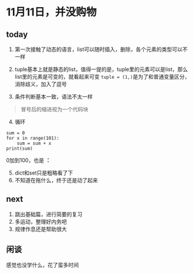 # 11月11日，并没购物

## today

1. 第一次接触了动态的语言，list可以随时插入，删除，各个元素的类型可以不一样
2. tuple基本上就是静态的list，值得一提的是，tuple里的元素可以是list，那么list里的元素是可变的，就看起来可变
    `tuple = (1,)`是为了和普通变量区分，消除歧义，加入了逗号

3. 条件判断基本一致，语法不太一样 
> 冒号后的缩进视为一个代码块

4. 循环
```
sum = 0
for x in range(101):
    sum = sum + x
print(sum)
```

0加到100，也是 **：**

5. dict和set只是粗略看了下
6. 不知道在拖什么，终于还是动了起来

## next

1. 跳出基础篇，进行简要的复习
2. 多运动，整理好内务吧
3. 规律作息还是帮助很大

## 闲谈
感觉也没学什么，花了蛮多时间

